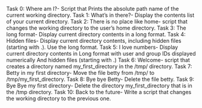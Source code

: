 Task 0: Where am I?- Script that Prints the absolute path name of the current working directory.
Task 1: What’s in there?- Display the contents list of your current directory.
Task 2: There is no place like home- script that changes the working directory to the user’s home directory.
Task 3: The long format- Display current directory contents in a long format.
Task 4: Hidden files- Display current directory contents, including hidden files (starting with .). Use the long format.
Task 5: I love numbers- Display current directory contents in Long format with user and group IDs displayed numerically And hidden files (starting with .)
Task 6: Welcome- script that creates a directory named my_first_directory in the /tmp/ directory.
Task 7: Betty in my first directory- Move the file betty from /tmp/ to /tmp/my_first_directory.
Task 8: Bye bye Betty- Delete the file betty.
Task 9: Bye Bye my first directory- Delete the directory my_first_directory that is in the /tmp directory.
Task 10: Back to the future- Write a script that changes the working directory to the previous one.

